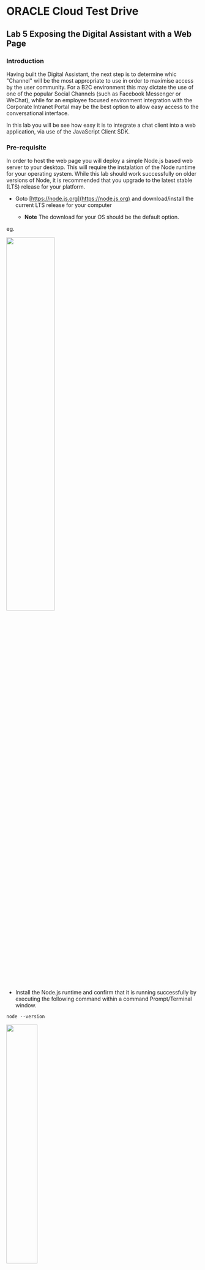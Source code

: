 # ORACLE Cloud Test Drive #

## Lab 5 Exposing the Digital Assistant with a Web Page ##

### Introduction ###
Having built the Digital Assistant, the next step is to determine whic "Channel" will be the most appropriate to use in order to maximise access by the user community.  For a B2C environment this may dictate the use of one of the popular Social Channels (such as Facebook Messenger or WeChat), while for an employee focused environment integration with the Corporate Intranet Portal may be the best option to allow easy access to the conversational interface.  

In this lab you will be see how easy it is to integrate a chat client into a web application, via use of the JavaScript Client SDK.

### Pre-requisite ###
In order to host the web page you will deploy a simple Node.js based web server to your desktop.  This will require the instalation of the Node runtime for your operating system. While this lab should work successfully on older versions of Node, it is recommended that you upgrade to the latest stable (LTS) release for your platform.

- Goto [https://node.js.org](https://node.js.org) and download/install the current LTS release for your computer

  - **Note** The download for your OS should be the default option.

eg.

<img src="img/lab5-intro-1.png" width="50%"/>

- Install the Node.js runtime and confirm that it is running successfully by executing the following command within a command Prompt/Terminal window.

`node --version`

<img src="img/lab5-intro-2.png" width="40%"/>

# Lab Exercise #

## 1. Create a Web-Channel for your Digital Assistant

1. In the Digital Assistant Builder click the Settings icon in the left navigation bar, then the Channels Tab

<img src="img/lab5-1-1.png" width="10%"/>

<img src="img/lab5-1-2.png" width="50%"/>

2. Click on the `[+ Channel]` button

<img src="img/lab5-1-3.png" width="50%"/>

In the Create Channel dialog, give the channel a Name and Description

<table width="50%" border="0">
  <tr>
    <td>Name:</td>
    <td>CafeSupremo_Web_[YOUR INITIALS]</td>
  </tr>
    <tr>
    <td>Description:</td>
    <td>Web Channel to expose the Digital Assistant within a Web Page</td>
  </tr>
  <tr>
    <td>Channel Type:</td>
    <td>Web</td>
  </tr>
  <tr>
    <td>Channel Enabled:</td>
    <td>Enabled/On</td>
  </tr>
</table>

<img src="img/lab5-1-4.png" width="50%"/>

Click `[Create]`

3. Select the new channel from the list and copy the **App Id** value to a text editor for later use.

<img src="img/lab5-1-5.png" width="50%"/>

## 2. Configure the Web Application.

1. If you have not already done so, download the [Web App](Lab_Files/CTD3.0-CafeSupremo-Web.zip) to your Desktop.

2. Expand the Zip file (CTD3.0-CafeSupremo-Web).

3. Open a Command Prompt / Terminal Window and Navigate to the `CTD3.0-CafeSupremo-Web/app` folder.

4. Open the **index.html** file in a text editor (or HTML editor if you have one available) and scroll to the end of the document to find the indicated section.

`
<!-- 
  =========================================================================== 
  =          Update the AppID entry in the loadBot() function               =
  =========================================================================== 
-->
  <script type="text/javascript" src="odaScript/chatWidget.js"></script>
      
  <script> 
        loadBot('REPLACE WITH THE DIGITAL ASSISTANT APPID');
  </script>
      
  <!-- ================================================================== -->
`
 - Replace the Parameter of the **loadBot()** Function with the **AppID** that you copied in the previous section.
 
 - Save the **index.html** file.
 
 5. Change directory back to the root folder for the web application (CTD3.0-CafeSupremo-Web).  Confirm that this folder contains a package.json file.
 
 6. Making sure you are in the directory specified, run the following command:
 
 **`npm install`**
 
- This will deploy the Web Server Application and any dependencies to the local Node.js Container that is installed on your computer

<img src="img/lab5-2-1.png" width="50%"/>

7. To run the Server execute the following command

**`node server.js`**

If the server starts correctly you should see a message reporting that the server is listening on **port 3000**

<img src="img/lab5-2-2.png" width="50%"/>

**Note:**  If you have another process currently running on Port 3000, you can change the listening port for the web server by editing the entry in the **server.js** file as follows;

`app.listen(3000, function() {
  console.log('listening on port 3000');
});
`
## 3. Accessing the your Digital Assistant

1. Open a browser and navigate to the the URL **[http://localhost:3000](http://localhost:3000)

<img src="img/lab5-3-1.png" width="75%"/>

2. Click the Digital Assistant Button to launch the Chat Client in the page. 

<img src="img/lab5-3-2.png" width="75%"/>

3. Enter one of the utterances you used in the second Lab.

eg. **`Can I have a beef pie`**

<img src="img/lab5-3-3.png" width="50%"/>

## 4. Customizing the "Look and Feel" of the chat client.
The colours and displayed text for the chat client can be easily modified by defining the appropriate settings within the Javascript Client SDK as follows;

1. In a Command Prompt/Terminal Navigate to the `CTD3.0-CafeSupremo-Web/app/odsScript` folder

2. Open the **chatWidget.js** file in a text editor and scroll down to the **loadBot()** function.

Review the various Settings in the **Bots.init()** function of the Web Channel SDK.

`Bots.init({
        appId: appId,
        businessIconUrl:   '/images/oracle-o-logo.png',
        businessName:      'Cafe Supremo CoffeeBot',
        businessIconUrl:   './css/images/CafeSupremo-Logo.png',
        buttonIconUrl:     './css/images/CafeSupremo-Bot-Button2.png',
        backgroundImageUrl:'./css/images/CafeBackground10.png', 
        buttonWidth:       '80px',
        buttonHeight:      '80px',
        customColors:      {
                            brandColor:       'ffcccc', 
                            conversationColor:'519FF7', 
                            actionColor:      '0057B8'
                           },
        customText:        {
                            headerText:       'The Best in Tea & Coffee',
                            inputPlaceholder: 'Send me a message...',
                            introductionText: 'Your Virtual Barista'        
                            // locale:                           'en-US',
                            // soundNotificationEnabled:          true,
                            // imageUploadEnabled:                true,
                            // displayStyle:                      'button',
                            // actionPostbackError:               'An error occurred while processing your action. Please try again.',
                            // clickToRetry:                      'Message not delivered. Click to retry.',
                            // conversationTimestampHeaderFormat: 'MMMM D YYYY, h:mm A',
                            // fetchHistory:                      'Load more',
                            // fetchingHistory:                   'Retrieving history...',
                            // invalidFileError:                  'Only images are supported. Choose a file with a supported extension (jpg, jpeg, png, gif, or bmp).',
                            // locationNotSupported:              'Your browser does not support location services or it’s been disabled. Please type your location instead.',
                            // locationSecurityRestriction:       'This website cannot access your location. Please type your location instead.',
                            // locationSendingFailed:             'Could not send location',
                            // locationServicesDenied:            'This website cannot access your location. Allow access in your settings or type your location instead.',
                            // messageError:                      'An error occurred while sending your message. Please try again.',
                            // messageIndicatorTitlePlural:       '({count}) New messages',
                            // messageIndicatorTitleSingular:     '({count}) New message',
                            // messageRelativeTimeDay:            '{value}d ago',
                            // messageRelativeTimeHour:           '{value}h ago',
                            // messageRelativeTimeJustNow:        'just now',
                            // messageRelativeTimeMinute:         '{value}m ago',
                            // messageTimestampFormat:            'hh:mm A',
                            // messageSending:                    'Sending...',
                            // messageDelivered:                  'Delivered',
                            // sendButtonText:                    'Send',
                            // settingsHeaderText:                'Settings',
                            // tapToRetry:                        'Message not delivered. Tap to retry.',
                            // unsupportedMessageType:            'Unsupported message type.',
                            // unsupportedActionType:             'Unsupported action type.'
                           }
`
3. Set the following properties to Customise the Chat Client.

<table width="50%" border="0">
  <tr>
    <td>backgroundImageUrl:</td>
    <td>./css/images/CafeBackgroundNEW.png</td>
  </tr>
  <tr>
    <td>conversationColor:</td>
    <td>00cc33</td>
  </tr>
  <tr>
    <td>headerText:</td>
    <td>Cloud Test Drive</td>
  </tr>
  <tr>
    <td>introductionText:</td>
    <td>The New Digital Assistant</td>
  </tr>
</table>

4. **Save and Exit** the file and Navigate back to the root folder for the application `CTD3.0-CafeSupremo-Web`.

5. Terminate the running Web Application, by issuing a **`Control-C`** in the window in which you started the application.

<img src="img/lab5-4-1.png" width="50%"/>

6. Re-run the `npm install` and `node server.js` commands to load the new version of the Web Application into the Node container and to start up the Web Server.

7. Re-Open the **`http://localhost:3000`** URL in your browser

<img src="img/lab5-4-2.png" width="75%"/>

**Note:** You can clear the contents of the chat session, by clicking on the **`[Clear the Chat]`** button located just above the Page footer.

## Conclusion ##
 
In this Lab you saw how by use of the Digital Assistant Web-Channel and the Javascript Chat Client Client SDK, it is possible to quickly and easily add a Digital Assistant to your web site.  
 

## END OF HANDS-ON ##


# Lab Exercise: #
<< [Back to Digital Assistant Test Drive Home](README-IBCS.md)
